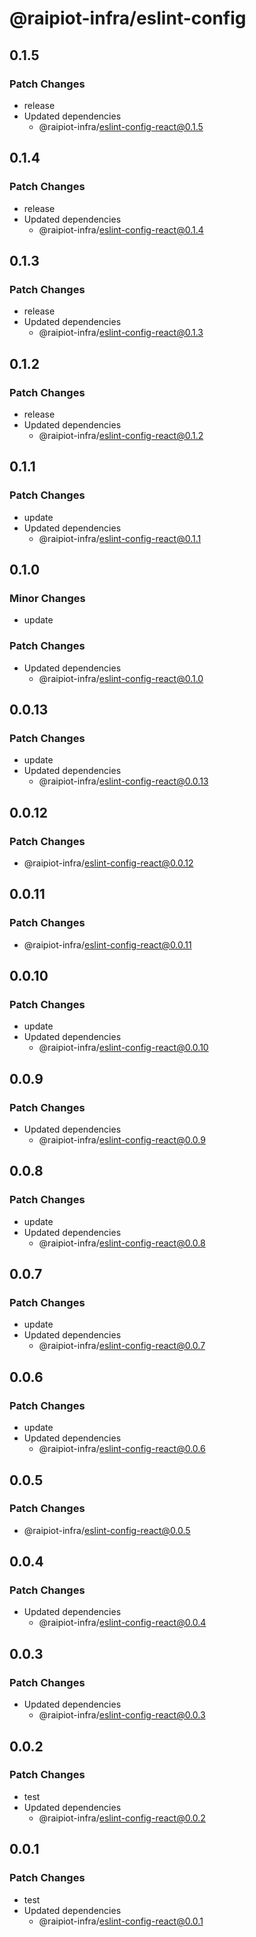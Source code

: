 # @raipiot-infra/eslint-config

## 0.1.5

### Patch Changes

- release
- Updated dependencies
  - @raipiot-infra/eslint-config-react@0.1.5

## 0.1.4

### Patch Changes

- release
- Updated dependencies
  - @raipiot-infra/eslint-config-react@0.1.4

## 0.1.3

### Patch Changes

- release
- Updated dependencies
  - @raipiot-infra/eslint-config-react@0.1.3

## 0.1.2

### Patch Changes

- release
- Updated dependencies
  - @raipiot-infra/eslint-config-react@0.1.2

## 0.1.1

### Patch Changes

- update
- Updated dependencies
  - @raipiot-infra/eslint-config-react@0.1.1

## 0.1.0

### Minor Changes

- update

### Patch Changes

- Updated dependencies
  - @raipiot-infra/eslint-config-react@0.1.0

## 0.0.13

### Patch Changes

- update
- Updated dependencies
  - @raipiot-infra/eslint-config-react@0.0.13

## 0.0.12

### Patch Changes

- @raipiot-infra/eslint-config-react@0.0.12

## 0.0.11

### Patch Changes

- @raipiot-infra/eslint-config-react@0.0.11

## 0.0.10

### Patch Changes

- update
- Updated dependencies
  - @raipiot-infra/eslint-config-react@0.0.10

## 0.0.9

### Patch Changes

- Updated dependencies
  - @raipiot-infra/eslint-config-react@0.0.9

## 0.0.8

### Patch Changes

- update
- Updated dependencies
  - @raipiot-infra/eslint-config-react@0.0.8

## 0.0.7

### Patch Changes

- update
- Updated dependencies
  - @raipiot-infra/eslint-config-react@0.0.7

## 0.0.6

### Patch Changes

- update
- Updated dependencies
  - @raipiot-infra/eslint-config-react@0.0.6

## 0.0.5

### Patch Changes

- @raipiot-infra/eslint-config-react@0.0.5

## 0.0.4

### Patch Changes

- Updated dependencies
  - @raipiot-infra/eslint-config-react@0.0.4

## 0.0.3

### Patch Changes

- Updated dependencies
  - @raipiot-infra/eslint-config-react@0.0.3

## 0.0.2

### Patch Changes

- test
- Updated dependencies
  - @raipiot-infra/eslint-config-react@0.0.2

## 0.0.1

### Patch Changes

- test
- Updated dependencies
  - @raipiot-infra/eslint-config-react@0.0.1
